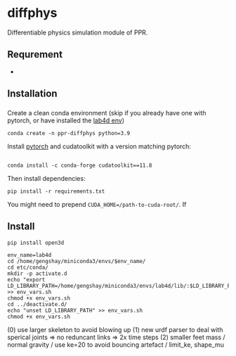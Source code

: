 # diffphys

Differentiable physics simulation module of PPR. 

## Requrement
- 

## Installation

### 
Create a clean conda environment (skip if you already have one with pytorch, or have installed the [lab4d env](https://lab4d-org.github.io/lab4d/get_started/))
```
conda create -n ppr-diffphys python=3.9
```

Install [pytorch](https://pytorch.org/get-started/locally/) and cudatoolkit with a version matching pytorch:
```

conda install -c conda-forge cudatoolkit==11.8
```

Then install dependencies:
```
pip install -r requirements.txt
```
You might need to prepend `CUDA_HOME=/path-to-cuda-root/`. If 

## Install
`pip install open3d`


```
env_name=lab4d
cd /home/gengshay/miniconda3/envs/$env_name/
cd etc/conda/
mkdir -p activate.d
echo "export LD_LIBRARY_PATH=/home/gengshay/miniconda3/envs/lab4d/lib/:$LD_LIBRARY_PATH" >> env_vars.sh
chmod +x env_vars.sh
cd ../deactivate.d/
echo "unset LD_LIBRARY_PATH" >> env_vars.sh
chmod +x env_vars.sh
```

(0) use larger skeleton to avoid blowing up
(1) new urdf parser to deal with sperical joints => no reduncant links => 2x time steps
(2) smaller feet mass / normal gravity / use ke=20 to avoid bouncing artefact / limit_ke, shape_mu
